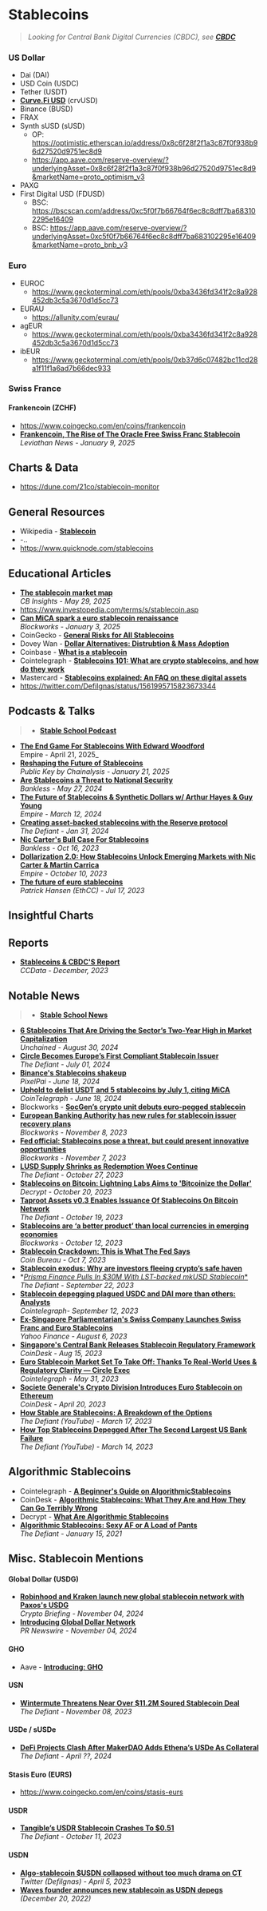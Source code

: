 # Stablecoins

> _Looking for Central Bank Digital Currencies (CBDC), see [**CBDC**](https://github.com/Inside-the-Blocks/Education/blob/main/Central%20Bank%20Digital%20Currency.md)_

### US Dollar
- Dai (DAI)
- USD Coin (USDC) 
- Tether (USDT)
- [**Curve.Fi USD**](/DeFi/Stablecoins/Curve%20USD.md) (crvUSD)
- Binance (BUSD)
- FRAX
- Synth sUSD (sUSD)
  - OP: https://optimistic.etherscan.io/address/0x8c6f28f2f1a3c87f0f938b96d27520d9751ec8d9
  - https://app.aave.com/reserve-overview/?underlyingAsset=0x8c6f28f2f1a3c87f0f938b96d27520d9751ec8d9&marketName=proto_optimism_v3
- PAXG
- First Digital USD (FDUSD)
  - BSC: https://bscscan.com/address/0xc5f0f7b66764f6ec8c8dff7ba683102295e16409
  - BSC: https://app.aave.com/reserve-overview/?underlyingAsset=0xc5f0f7b66764f6ec8c8dff7ba683102295e16409&marketName=proto_bnb_v3 

### Euro
- EUROC
  - https://www.geckoterminal.com/eth/pools/0xba3436fd341f2c8a928452db3c5a3670d1d5cc73
- EURAU
  - https://allunity.com/eurau/
- agEUR
  - https://www.geckoterminal.com/eth/pools/0xba3436fd341f2c8a928452db3c5a3670d1d5cc73
- ibEUR
  - https://www.geckoterminal.com/eth/pools/0xb37d6c07482bc11cd28a1f11f1a6ad7b66dec933

### Swiss France

#### Frankencoin (ZCHF)
- https://www.coingecko.com/en/coins/frankencoin
- [**Frankencoin, The Rise of The Oracle Free Swiss Franc Stablecoin**](https://www.youtube.com/watch?v=4h2gClJt9mg)
  <br/>_Leviathan News - January 9, 2025_

## Charts & Data
- https://dune.com/21co/stablecoin-monitor

## General Resources
- Wikipedia - [**Stablecoin**](https://en.wikipedia.org/wiki/Stablecoin)
- -..
- https://www.quicknode.com/stablecoins

## Educational Articles

- [**The stablecoin market map**](https://www.cbinsights.com/research/stablecoin-market-map/)
  <br>_CB Insights - May 29, 2025_
- https://www.investopedia.com/terms/s/stablecoin.asp
- [**Can MiCA spark a euro stablecoin renaissance**](https://blockworks.co/news/mica-euro-stablecoin-renaissance)
  <br/>_Blockworks - January 3, 2025_
- CoinGecko - [**General Risks for All Stablecoins**](https://www.coingecko.com/learn/general-risks-for-all-stablecoins)
- Dovey Wan - [**Dollar Alternatives: Distrubtion & Mass Adoption**](https://twitter.com/DoveyWan/status/1725183674868699391)
- Coinbase - [**What is a stablecoin**](https://www.coinbase.com/learn/crypto-basics/what-is-a-stablecoin)
- Cointelegraph - [**Stablecoins 101: What are crypto stablecoins, and how do they work**](https://cointelegraph.com/learn/stablecoins-101-what-are-crypto-stablecoins-and-how-do-they-work)
- Mastercard - [**Stablecoins explained: An FAQ on these digital assets**](https://www.mastercard.com/news/perspectives/2022/stablecoin-crypto-explainer-faq/)
- https://twitter.com/DefiIgnas/status/1561995715823673344
 
## Podcasts & Talks

> - [**Stable School Podcast**](https://stableschool.org/podcast)

- [**The End Game For Stablecoins With Edward Woodford**](https://www.youtube.com/watch?v=rV3Wt6fkHGQ)
  <br/>Empire - April 21, 2025_
- [**Reshaping the Future of Stablecoins**](https://www.chainalysis.com/blog/future-of-global-digital-payments-with-stablecoins/)
  <br/>_Public Key by Chainalysis - January 21, 2025_
- [**Are Stablecoins a Threat to National Security**](https://www.youtube.com/watch?v=LRRrhpPPIlo)
  <br/>_Bankless - May 27, 2024_
- [**The Future of Stablecoins & Synthetic Dollars w/ Arthur Hayes & Guy Young**](https://www.youtube.com/watch?v=odZc9nvNVAY)
  <br/>_Empire - March 12, 2024_
- [**Creating asset-backed stablecoins with the Reserve protocol**](https://www.youtube.com/watch?v=WgsvOIjHDmg)
  <br/>_The Defiant - Jan 31, 2024_
- [**Nic Carter's Bull Case For Stablecoins**](https://www.youtube.com/watch?v=iecFhe2THeo)
  <br/>_Bankless - Oct 16, 2023_
- [**Dollarization 2.0: How Stablecoins Unlock Emerging Markets with Nic Carter & Martin Carrica**](https://www.youtube.com/watch?v=27HimK7oZMw)
  <br/>_Empire - October 10, 2023_
- [**The future of euro stablecoins**](https://www.youtube.com/watch?v=WF__4bId9zU)
  <br/>_Patrick Hansen (EthCC) - Jul 17, 2023_

## Insightful Charts

## Reports
- [**Stablecoins & CBDC'S Report**](https://ccdata.io/reports/stablecoins-cbdcs-report-december-2023)
  <br/>_CCData - December, 2023_

## Notable News
> - [**Stable School News**](https://stableschool.org/news)

- [**6 Stablecoins That Are Driving the Sector’s Two-Year High in Market Capitalization**](https://unchainedcrypto.com/6-stablecoins-that-are-driving-the-sectors-two-year-high-in-market-capitalization/)
  <br/>_Unchained - August 30, 2024_
- [**Circle Becomes Europe’s First Compliant Stablecoin Issuer**](https://thedefiant.io/news/defi/circle-becomes-europe-s-first-compliant-stablecoin-issuer)
  <br/>_The Defiant - July 01, 2024_
- [**Binance's Stablecoins shakeup**](https://www.linkedin.com/posts/thepixelpai_binance-to-restrict-unauthorized-stablecoins-activity-7203878264107331585-OCpX/)
  <br/>_PixelPai - June 18, 2024_
- [**Uphold to delist USDT and 5 stablecoins by July 1, citing MiCA**](https://cointelegraph.com/news/uphold-delist-6-stablecoins-by-july-1-citing-mi-ca)
  <br/>_CoinTelegraph - June 18, 2024_
- Blockworks - [**SocGen’s crypto unit debuts euro-pegged stablecoin**](https://blockworks.co/news/socgen-euro-pegged-stablecoin)
- [**European Banking Authority has new rules for stablecoin issuer recovery plans**](https://blockworks.co/news/european-union-stablecoins-regulation)
  <br/>_Blockworks - November 8, 2023_
- [**Fed official: Stablecoins pose a threat, but could present innovative opportunities**](https://blockworks.co/news/federal-reserve-cbdc-tokenization-stablecoins)
  <br/>_Blockworks - November 7, 2023_
- [**LUSD Supply Shrinks as Redemption Woes Continue**](https://thedefiant.io/lusd-supply-shrinks-as-redemption-woes-continue)
  <br/>_The Defiant - October 27, 2023_
- [**Stablecoins on Bitcoin: Lightning Labs Aims to 'Bitcoinize the Dollar'**](https://decrypt.co/202474/stablecoins-bitcoin-lightning-labs-aims-bitcoinize-dollar)
  <br/>_Decrypt - October 20, 2023_
- [**Taproot Assets v0.3 Enables Issuance Of Stablecoins On Bitcoin Network**](https://thedefiant.io/taproot-assets-v0-3-enables-issuance-of-stablecoins-on-bitcoin-network)
  <br/>_The Defiant - October 19, 2023_
- [**Stablecoins are ‘a better product’ than local currencies in emerging economies**](https://blockworks.co/news/stablecoin-empire-emerging-economies-user-interface)
  <br/>_Blockworks - October 12, 2023_
- [**Stablecoin Crackdown: This is What The Fed Says**](https://www.youtube.com/watch?v=xpit7TmT7Zg)
  <br/>_Coin Bureau - Oct 7, 2023_
- [**Stablecoin exodus: Why are investors fleeing crypto’s safe haven**](https://cointelegraph.com/news/stablecoin-exodus-why-are-investors-fleeing-crypto-s-safe-haven)
- *[*Prisma Finance Pulls In $30M With LST-backed mkUSD Stablecoin**](https://thedefiant.io/prisma-finance-pulls-in-usd30m-with-lst-backed-mkusd-stablecoin)
  <br/>_The Defiant - September 22, 2023_
- [**Stablecoin depegging plagued USDC and DAI more than others: Analysts**](https://cointelegraph.com/news/usdc-dai-depegged-more-than-usdt-sp-global-research)
  <br/>_Cointelegraph- September 12, 2023_
- [**Ex-Singapore Parliamentarian's Swiss Company Launches Swiss Franc and Euro Stablecoins**](https://sg.finance.yahoo.com/news/ex-singapore-parliamentarians-swiss-company-024500505.html)
  <br/>_Yahoo Finance - August 6, 2023_
- [**Singapore's Central Bank Releases Stablecoin Regulatory Framework**](https://www.coindesk.com/policy/2023/08/15/singapores-central-bank-releases-stablecoin-regulatory-framework/)
  <br/>_CoinDesk - Aug 15, 2023_
- [**Euro Stablecoin Market Set To Take Off: Thanks To Real-World Uses & Regulatory Clarity — Circle Exec**](https://cointelegraph.com/news/eu-officials-sign-markets-in-crypto-assets-framework-into-law)
  <br/>_Cointelegraph - May 31, 2023_
- [**Societe Generale's Crypto Division Introduces Euro Stablecoin on Ethereum**](https://www.coindesk.com/business/2023/04/20/societe-generales-crypto-division-introduces-euro-stablecoin-on-ethereum/)
  <br/>_CoinDesk - April 20, 2023_
- [**How Stable are Stablecoins: A Breakdown of the Options**](https://www.youtube.com/watch?v=aOsesTIaM-s)
  <br/>_The Defiant (YouTube) - March 17, 2023_
- [**How Top Stablecoins Depegged After The Second Largest US Bank Failure**](https://www.youtube.com/watch?v=3bzvrQPBuO4)
  <br/>_The Defiant (YouTube) - March 14, 2023_

## Algorithmic Stablecoins

- Cointelegraph - [**A Beginner's Guide on AlgorithmicStablecoins**](https://cointelegraph.com/learn/a-beginner-s-guide-on-algorithmic-stablecoins)
- CoinDesk - [**Algorithmic Stablecoins: What They Are and How They Can Go Terribly Wrong**](https://www.coindesk.com/learn/algorithmic-stablecoins-what-they-are-and-how-they-can-go-terribly-wrong/)
- Decrypt - [**What Are Algorithmic Stablecoins**](https://decrypt.co/resources/what-are-algorithmic-stablecoins)
- [**Algorithmic Stablecoins: Sexy AF or A Load of Pants**](https://www.youtube.com/watch?v=sQ9m9txjF4U)
  <br/>_The Defiant - January 15, 2021_

## Misc. Stablecoin Mentions

####  Global Dollar (USDG)
- [**Robinhood and Kraken launch new global stablecoin network with Paxos's USDG**](https://cryptobriefing.com/launch-usdg-stablecoin-network/)
  <br/>_Crypto Briefing - November 04, 2024_
- [**Introducing Global Dollar Network**](https://www.prnewswire.com/news-releases/introducing-global-dollar-network---an-open-network-to-accelerate-and-reward-global-stablecoin-adoption-driven-by-anchorage-digital-bullish-galaxy-digital-kraken-nuvei-paxos-and-robinhood-302295847.html)
  <br/>_PR Newswire - November 04, 2024_
#### GHO
- Aave - [**Introducing: GHO**](https://governance.aave.com/t/introducing-gho/8730/1)
#### USN 
- [**Wintermute Threatens Near Over $11.2M Soured Stablecoin Deal**](https://thedefiant.io/wintermute-threatens-near-over-usd11-2m-soured-stablecoin-deal)
  <br/>_The Defiant - November 08, 2023_
#### USDe / sUSDe
- [**DeFi Projects Clash After MakerDAO Adds Ethena’s USDe As Collateral**](https://thedefiant.io/defi-projects-clash-after-makerdao-adds-ethena-s-usde-as-collateral)
  <br/>_The Defiant - April ??, 2024_
#### Stasis Euro (EURS)
- https://www.coingecko.com/en/coins/stasis-eurs
#### USDR 
- [**Tangible’s USDR Stablecoin Crashes To $0.51**](https://thedefiant.io/tangible-s-usdr-stablecoin-depegs-to-50-cents)
  <br/>_The Defiant - October 11, 2023_
#### USDN
- [**Algo-stablecoin $USDN collapsed without too much drama on CT**](https://twitter.com/DefiIgnas/status/1643447914294034434)
  <br/>_Twitter (DefiIgnas) - April 5, 2023_
- [**Waves founder announces new stablecoin as USDN depegs**](https://cointelegraph.com/news/waves-founder-announces-new-stablecoin-as-usdn-depegs) _(December 20, 2022)_
